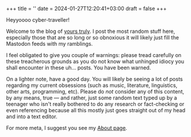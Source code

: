 +++
title = ''
date = 2024-01-27T12:20:41+03:00
draft = false
+++

Heyyoooo cyber-traveller!

Welcome to the blog of [yours truly](https://infosec.space/@writeblankspace). I post the most random stuff here, especially those that are so long or so obnoxious it will likely just fill the Mastodon feeds with my ramblings.

I feel obligated to give you couple of warnings: please tread carefully on these treacherous grounds as you do not know what unhinged idiocy you shall encounter in these uh... posts. You have been warned.

On a lighter note, have a good day. You will likely be seeing a lot of posts regarding my current obsessions (such as music, literature, linguistics, other arts, programming, etc). Please do *not* consider any of this content, by any means, true — and rather, just some random text typed up by a teenager who isn't really bothered to do any research or fact-checking or even referencing because all this mostly just goes straight out of my head and into a text editor.

For more meta, I suggest you see my [About page](posts/about/).
